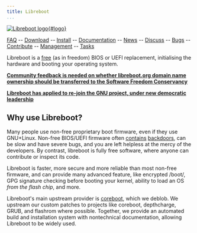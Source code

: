 ```yaml
---
title: Libreboot
...
```


[![Libreboot logo](logo/logo.svg "Canteloupe, the libreboot
mascot"){#logo}](faq.md#who-did-the-logo)

[FAQ](faq.md)                                                               --
[Download](download.md)                                                     --
[Install](docs/install/)                                                    --
[Documentation](docs/)                                                      --
[News](news/)                                                               --
[Discuss](https://webchat.freenode.net/?channels=libreboot)                 --
[Bugs](https://notabug.org/libreboot/libreboot/issues)                      --
[Contribute](git.md)                                                        --
[Management](management.md)                                                 --
[Tasks](https://notabug.org/libreboot/libreboot/milestones)

Libreboot is a [free](https://www.gnu.org/philosophy/free-sw.html) (as in
freedom) BIOS or UEFI replacement, initialising the hardware and booting your
operating system.

**[Community feedback is needed on whether libreboot.org domain name
ownership should be transferred to the
Software Freedom Conservancy](news/sfc-domain-offer.md)**

**[Libreboot has applied to re-join the GNU project,
under new democratic leadership](news/formalised-structure.md)**

Why use Libreboot?
------------------

Many people use non-free proprietary boot firmware, even if they use GNU+Linux.
Non-free BIOS/UEFI firmware often
[contains](faq.md#intel) [backdoors](faq.md#amd), can be slow and have severe
bugs, and you are left helpless at the mercy of the developers. By contrast,
libreboot is fully free software, where anyone can contribute or inspect its
code.

Libreboot is faster, more secure and more reliable than most non-free
firmware, and can provide many advanced feature, like encrypted
/boot/, GPG signature checking before booting your kernel, ability to
load an OS *from the flash chip*, and more.

Libreboot's main upstream provider is [coreboot](https://www.coreboot.org/),
which we deblob. We upstream our custom patches to projects like coreboot,
depthcharge, GRUB, and flashrom where possible. Together, we provide an
automated build and installation system with nontechnical documentation,
allowing Libreboot to be widely used. 
